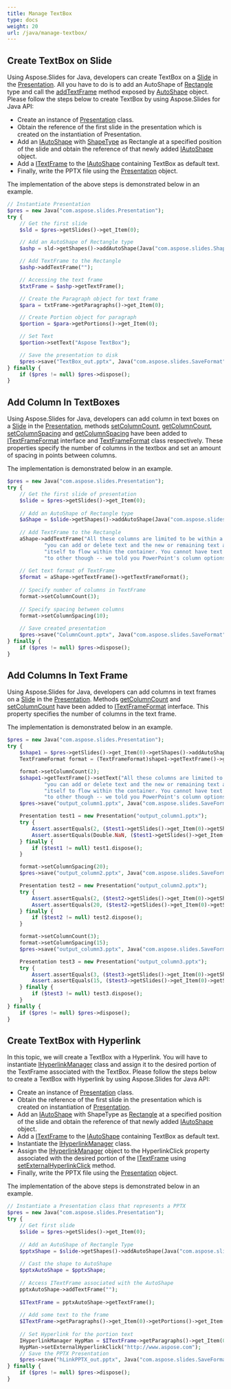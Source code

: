 ```yaml
---
title: Manage TextBox
type: docs
weight: 20
url: /java/manage-textbox/
---
```



## **Create TextBox on Slide**
Using Aspose.Slides for Java, developers can create TextBox on a [Slide](https://apireference.aspose.com/slides/java/com.aspose.slides/Slide) in the [Presentation](https://apireference.aspose.com/slides/java/com.aspose.slides/Presentation). All you have to do is to add an AutoShape of [Rectangle](https://apireference.aspose.com/slides/java/com.aspose.slides/ShapeType#Rectangle) type and call the [addTextFrame](https://apireference.aspose.com/slides/java/com.aspose.slides/AutoShape#addTextFrame-java.lang.String-) method exposed by [AutoShape](https://apireference.aspose.com/slides/java/com.aspose.slides/AutoShape) object. Please follow the steps below to create TextBox by using Aspose.Slides for Java API:

- Create an instance of [Presentation](https://apireference.aspose.com/slides/java/com.aspose.slides/Presentation) class.
- Obtain the reference of the first slide in the presentation which is created on the instantiation of Presentation.
- Add an [IAutoShape](https://apireference.aspose.com/slides/java/com.aspose.slides/IAutoShape) with [ShapeType](https://apireference.aspose.com/slides/java/com.aspose.slides/ShapeType) as Rectangle at a specified position of the slide and obtain the reference of that newly added [IAutoShape](https://apireference.aspose.com/slides/java/com.aspose.slides/IAutoShape) object.
- Add a [ITextFrame](https://apireference.aspose.com/slides/java/com.aspose.slides/ITextFrame) to the [IAutoShape](https://apireference.aspose.com/slides/java/com.aspose.slides/IAutoShape) containing TextBox as default text.
- Finally, write the PPTX file using the [Presentation](https://apireference.aspose.com/slides/java/com.aspose.slides/Presentation) object.

The implementation of the above steps is demonstrated below in an example.

```php
// Instantiate Presentation
$pres = new Java("com.aspose.slides.Presentation");
try {
    // Get the first slide
    $sld = $pres->getSlides()->get_Item(0);

    // Add an AutoShape of Rectangle type
    $ashp = sld->getShapes()->addAutoShape(Java("com.aspose.slides.ShapeType")->Rectangle, 150, 75, 150, 50);

    // Add TextFrame to the Rectangle
    $ashp->addTextFrame("");

    // Accessing the text frame
    $txtFrame = $ashp->getTextFrame();

    // Create the Paragraph object for text frame
    $para = txtFrame->getParagraphs()->get_Item(0);

    // Create Portion object for paragraph
    $portion = $para->getPortions()->get_Item(0);

    // Set Text
    $portion->setText("Aspose TextBox");

    // Save the presentation to disk
    $pres->save("TextBox_out.pptx", Java("com.aspose.slides.SaveFormat")->Pptx);
} finally {
    if ($pres != null) $pres->dispose();
}
```

## **Add Column In TextBoxes**
Using Aspose.Slides for Java, developers can add column in text boxes on a [Slide](https://apireference.aspose.com/slides/java/com.aspose.slides/Slide) in the [Presentation](https://apireference.aspose.com/slides/java/com.aspose.slides/Presentation), methods [setColumnCount](https://apireference.aspose.com/slides/java/com.aspose.slides/ITextFrameFormat#setColumnCount-int-), [getColumnCount](https://apireference.aspose.com/slides/java/com.aspose.slides/ITextFrameFormat#getColumnCount--), [setColumnSpacing](https://apireference.aspose.com/slides/java/com.aspose.slides/ITextFrameFormat#setColumnSpacing-double-) and [getColumnSpacing](https://apireference.aspose.com/slides/java/com.aspose.slides/ITextFrameFormat#getColumnSpacing--) have been added to [ITextFrameFormat](https://apireference.aspose.com/slides/java/com.aspose.slides/ITextFrameFormat) interface and [TextFrameFormat](https://apireference.aspose.com/slides/java/com.aspose.slides/TextFrameFormat) class respectively. These properties specify the number of columns in the textbox and set an amount of spacing in points between columns.

The implementation is demonstrated below in an example.

```php
$pres = new Java("com.aspose.slides.Presentation");
try {
    // Get the first slide of presentation
    $slide = $pres->getSlides()->get_Item(0);
    
    // Add an AutoShape of Rectangle type
    $aShape = $slide->getShapes()->addAutoShape(Java("com.aspose.slides.ShapeType")->Rectangle, 100, 100, 300, 300);
    
    // Add TextFrame to the Rectangle
    aShape->addTextFrame("All these columns are limited to be within a single text container -- " +
            "you can add or delete text and the new or remaining text automatically adjusts " +
            "itself to flow within the container. You cannot have text flow from one container " +
            "to other though -- we told you PowerPoint's column options for text are limited!");
    
    // Get text format of TextFrame
    $format = aShape->getTextFrame()->getTextFrameFormat();
    
    // Specify number of columns in TextFrame
    format->setColumnCount(3);
    
    // Specify spacing between columns
    format->setColumnSpacing(10);
    
    // Save created presentation
    $pres->save("ColumnCount.pptx", Java("com.aspose.slides.SaveFormat")->Pptx);
} finally {
    if ($pres != null) $pres->dispose();
}
```

## **Add Columns In Text Frame**
Using Aspose.Slides for Java, developers can add columns in text frames on a [Slide](https://apireference.aspose.com/slides/java/com.aspose.slides/Slide) in the [Presentation](https://apireference.aspose.com/slides/java/com.aspose.slides/Presentation). Methods [getColumnCount](https://apireference.aspose.com/slides/java/com.aspose.slides/ITextFrameFormat#getColumnCount--) and [setColumnCount](https://apireference.aspose.com/slides/java/com.aspose.slides/ITextFrameFormat#setColumnCount-int-) have been added to [ITextFrameFormat](https://apireference.aspose.com/slides/java/com.aspose.slides/ITextFrameFormat) interface. This property specifies the number of columns in the text frame.

The implementation is demonstrated below in an example.

```php
$pres = new Java("com.aspose.slides.Presentation");
try {
    $shape1 = $pres->getSlides()->get_Item(0)->getShapes()->addAutoShape(Java("com.aspose.slides.ShapeType")->Rectangle, 100, 100, 300, 300);
    TextFrameFormat format = (TextFrameFormat)shape1->getTextFrame()->getTextFrameFormat();

    format->setColumnCount(2);
    $shape1->getTextFrame()->setText("All these columns are limited to be within a single text container -- " +
            "you can add or delete text and the new or remaining text automatically adjusts " +
            "itself to flow within the container. You cannot have text flow from one container " +
            "to other though -- we told you PowerPoint's column options for text are limited!");
    $pres->save("output_column1.pptx", Java("com.aspose.slides.SaveFormat")->Pptx);

    Presentation test1 = new Presentation("output_column1.pptx");
    try {
        Assert.assertEquals(2, ($test1->getSlides()->get_Item(0)->getShapes()->get_Item(0))->getTextFrame()->getTextFrameFormat()->getColumnCount());
        Assert.assertEquals(Double.NaN, ($test1->getSlides()->get_Item(0)->getShapes()->get_Item(0))->getTextFrame()->getTextFrameFormat()->getColumnSpacing());
    } finally {
        if ($test1 != null) test1.dispose();
    }

    format->setColumnSpacing(20);
    $pres->save("output_column2.pptx", Java("com.aspose.slides.SaveFormat")->Pptx);

    Presentation test2 = new Presentation("output_column2.pptx");
    try {
        Assert.assertEquals(2, ($test2->getSlides()->get_Item(0)->getShapes()->get_Item(0))->getTextFrame()->getTextFrameFormat()->getColumnCount());
        Assert.assertEquals(20, ($test2->getSlides()->get_Item(0)->getShapes()->get_Item(0))->getTextFrame()->getTextFrameFormat()->getColumnSpacing());
    } finally {
        if ($test2 != null) test2.dispose();
    }

    format->setColumnCount(3);
    format->setColumnSpacing(15);
    $pres->save("output_column3.pptx", Java("com.aspose.slides.SaveFormat")->Pptx);

    Presentation test3 = new Presentation("output_column3.pptx");
    try {
        Assert.assertEquals(3, ($test3->getSlides()->get_Item(0)->getShapes()->get_Item(0))->getTextFrame()->getTextFrameFormat()->getColumnCount());
        Assert.assertEquals(15, ($test3->getSlides()->get_Item(0)->getShapes()->get_Item(0))->getTextFrame()->getTextFrameFormat()->getColumnSpacing());
    } finally {
        if ($test3 != null) test3.dispose();
    }
} finally {
    if ($pres != null) $pres->dispose();
}
```

## **Create TextBox with Hyperlink**
In this topic, we will create a TextBox with a Hyperlink. You will have to instantiate [IHyperlinkManager](https://apireference.aspose.com/slides/java/com.aspose.slides/IHyperlinkManager) class and assign it to the desired portion of the TextFrame associated with the TextBox. Please follow the steps below to create a TextBox with Hyperlink by using Aspose.Slides for Java API:

- Create an instance of [Presentation](https://apireference.aspose.com/slides/java/com.aspose.slides/Presentation) class.
- Obtain the reference of the first slide in the presentation which is created on instantiation of [Presentation](https://apireference.aspose.com/slides/java/com.aspose.slides/Presentation).
- Add an [IAutoShape](https://apireference.aspose.com/slides/java/com.aspose.slides/IAutoShape) with ShapeType as [Rectangle](https://apireference.aspose.com/slides/java/com.aspose.slides/ShapeType#Rectangle) at a specified position of the slide and obtain the reference of that newly added [IAutoShape](https://apireference.aspose.com/slides/java/com.aspose.slides/IAutoShape) object.
- Add a [ITextFrame](https://apireference.aspose.com/slides/java/com.aspose.slides/ITextFrame) to the [IAutoShape](https://apireference.aspose.com/slides/java/com.aspose.slides/ITextFrame) containing TextBox as default text.
- Instantiate the [IHyperlinkManager](https://apireference.aspose.com/slides/java/com.aspose.slides/IHyperlinkManager) class.
- Assign the [IHyperlinkManager](https://apireference.aspose.com/slides/java/com.aspose.slides/IHyperlinkManager) object to the HyperlinkClick property associated with the desired portion of the [ITextFrame](https://apireference.aspose.com/slides/java/com.aspose.slides/ITextFrame) using [setExternalHyperlinkClick](https://apireference.aspose.com/slides/java/com.aspose.slides/IHyperlinkManager#setExternalHyperlinkClick-java.lang.String-) method.
- Finally, write the PPTX file using the [Presentation](https://apireference.aspose.com/slides/java/com.aspose.slides/Presentation) object.

The implementation of the above steps is demonstrated below in an example.

```php
// Instantiate a Presentation class that represents a PPTX
$pres = new Java("com.aspose.slides.Presentation");
try {
    // Get first slide
    $slide = $pres->getSlides()->get_Item(0);
    
    // Add an AutoShape of Rectangle Type
    $pptxShape = $slide->getShapes()->addAutoShape(Java("com.aspose.slides.ShapeType")->Rectangle, 150, 150, 150, 50);
    
    // Cast the shape to AutoShape
    $pptxAutoShape = $pptxShape;
    
    // Access ITextFrame associated with the AutoShape
    pptxAutoShape->addTextFrame("");
    
    $ITextFrame = pptxAutoShape->getTextFrame();
    
    // Add some text to the frame
    $ITextFrame->getParagraphs()->get_Item(0)->getPortions()->get_Item(0)->setText("Aspose.Slides");
    
    // Set Hyperlink for the portion text
    IHyperlinkManager HypMan = $ITextFrame->getParagraphs()->get_Item(0)->getPortions()->get_Item(0)->getPortionFormat()->getHyperlinkManager();
    HypMan->setExternalHyperlinkClick("http://www.aspose.com");
    // Save the PPTX Presentation
    $pres->save("hLinkPPTX_out.pptx", Java("com.aspose.slides.SaveFormat")->Pptx);
} finally {
    if ($pres != null) $pres->dispose();
}
```
